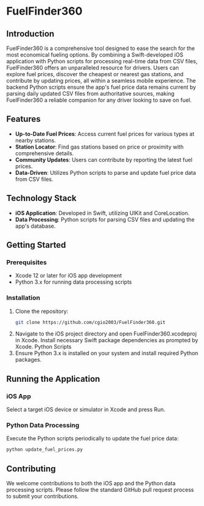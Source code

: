 # FuelFinder360

## Introduction
FuelFinder360 is a comprehensive tool designed to ease the search for the most economical fueling options. By combining a Swift-developed iOS application with Python scripts for processing real-time data from CSV files, FuelFinder360 offers an unparalleled resource for drivers. Users can explore fuel prices, discover the cheapest or nearest gas stations, and contribute by updating prices, all within a seamless mobile experience. The backend Python scripts ensure the app's fuel price data remains current by parsing daily updated CSV files from authoritative sources, making FuelFinder360 a reliable companion for any driver looking to save on fuel.

## Features
- **Up-to-Date Fuel Prices**: Access current fuel prices for various types at nearby stations.
- **Station Locator**: Find gas stations based on price or proximity with comprehensive details.
- **Community Updates**: Users can contribute by reporting the latest fuel prices.
- **Data-Driven**: Utilizes Python scripts to parse and update fuel price data from CSV files.

## Technology Stack
- **iOS Application**: Developed in Swift, utilizing UIKit and CoreLocation.
- **Data Processing**: Python scripts for parsing CSV files and updating the app's database.

## Getting Started

### Prerequisites
- Xcode 12 or later for iOS app development
- Python 3.x for running data processing scripts

### Installation

1. Clone the repository:
   ```bash
   git clone https://github.com/cgio2003/FuelFinder360.git
   ```
2. Navigate to the iOS project directory and open FuelFinder360.xcodeproj in Xcode.
Install necessary Swift package dependencies as prompted by Xcode.
Python Scripts
3. Ensure Python 3.x is installed on your system and install required Python packages.

## Running the Application
### iOS App
Select a target iOS device or simulator in Xcode and press Run.
### Python Data Processing
Execute the Python scripts periodically to update the fuel price data:
```bash
python update_fuel_prices.py
```

## Contributing
We welcome contributions to both the iOS app and the Python data processing scripts. Please follow the standard GitHub pull request process to submit your contributions.
